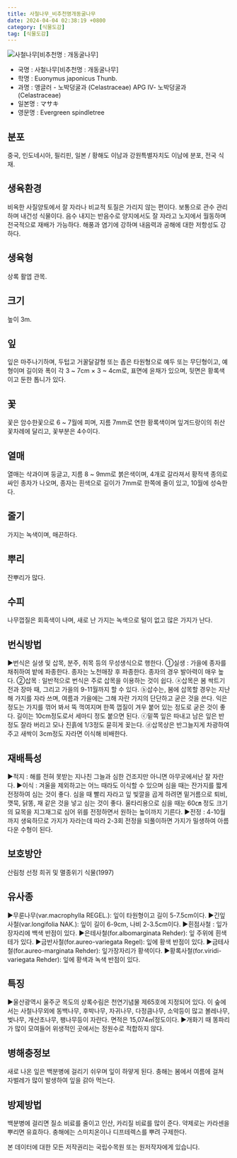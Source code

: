```yaml
---
title: 사철나무_비추천명개동굴나무
date: 2024-04-04 02:38:19 +0800
category: [식물도감]
tag: [식물도감]
---
```




![사철나무[비추천명 : 개동굴나무]](/fileUpload/plants/basic/Celastraceae/Euonymus/2175/2175_2_th2.jpg)
- 국명 : 사철나무[비추천명 : 개동굴나무]
- 학명 : Euonymus japonicus Thunb.
- 과명 : 앵글러 - 노박덩굴과 (Celastraceae) APG Ⅳ- 노박덩굴과 (Celastraceae)
- 일본명 : マサキ
- 영문명 : Evergreen spindletree


## 분포
중국, 인도네시아, 필리핀, 일본 / 황해도 이남과 강원특별자치도 이남에 분포, 전국 식재.
## 생육환경
비옥한 사질양토에서 잘 자라나 비교적 토질은 가리지 않는 편이다. 보통으로 관수 관리하며 내건성 식물이다. 음수 내지는 반음수로 양지에서도 잘 자라고 노지에서 월동하며 전국적으로 재배가 가능하다. 해풍과 염기에 강하며 내음력과 공해에 대한 저항성도 강하다.
## 생육형
상록 활엽 관목. 
## 크기
높이 3m.
## 잎
잎은 마주나기하며, 두텁고 거꿀달걀형 또는 좁은 타원형으로 예두 또는 무딘형이고, 예형이며 길이와 폭이 각 3 ~ 7cm × 3 ~ 4cm로, 표면에 윤채가 있으며, 뒷면은 황록색이고 둔한 톱니가 있다.
## 꽃
꽃은 암수한꽃으로 6 ~ 7월에 피며, 지름 7mm로 연한 황록색이며 잎겨드랑이의 취산꽃차례에 달리고, 꽃부분은 4수이다.
## 열매
열매는 삭과이며 둥글고, 지름 8 ~ 9mm로 붉은색이며, 4개로 갈라져서 황적색 종의로 싸인 종자가 나오며, 종자는 흰색으로 길이가 7mm로 한쪽에 줄이 있고, 10월에 성숙한다.
## 줄기
가지는 녹색이며, 매끈하다. 
## 뿌리
잔뿌리가 많다.
## 수피
나무껍질은 회흑색이 나며, 새로 난 가지는 녹색으로 털이 없고 많은 가지가 난다.
## 번식방법
▶번식은 실생 및 삽목, 분주, 취목 등의 무성생식으로 행한다. ①실생 : 가을에 종자를 채취하여 밭에 파종한다. 종자는 노천매장 후 파종한다. 종자의 경우 발아력이 매우 높다. ②삽목 : 일반적으로 번식은 주로 삽목을 이용하는 것이 쉽다. ⓐ삽목은 봄 싹트기 전과 장마 때, 그리고 가을의 9-11월까지 할 수 있다. ⓑ삽수는, 봄에 삽목할 경우는 지난해 가지를 자라 쓰며, 여름과 가을에는 그해 자란 가지의 단단하고 굳은 것을 쓴다. 익은 정도는 가지를 꺾어 봐서 뚝 꺽여지며  한쪽 껍질이 겨우 붙어 있는 정도로 굳은 것이 좋다. 길이는 10cm정도로서 세마디 정도 붙으면 된다. ⓒ밑쪽 잎은 따내고 남은 잎은 반 정도 잘라 버리고 모나 진흙에 1/3정도 묻히게 꽂는다. ⓓ삽목상은 반그늘지게 차광하여 주고 새싹이 3cm정도 자라면 이식해 비배한다.
## 재배특성
▶적지 : 해를 전혀 못받는 지나친 그늘과 심한 건조지만 아니면 아무곳에서난 잘 자란다. ▶이식 : 겨울을 제외하고는 어느 때라도 이식할 수 있으며 심을 때는 잔가지를 짧게 전정하여 심는 것이 좋다. 심을 때 빨리 자라고 잎 빛깔을 곱게 하려면 밑거름으로 퇴비, 깻묵, 닭똥, 재 같은 것을 넣고 심는 것이 좋다. 울타리용으로 심을 때눈 60㎝ 정도 크기의 묘목을 지그재그로 심어 위를 전정하면서 원하는 높이까지 기른다. ▶전정 : 4-10월까지 생육하므로 가지가 자라는데 따라 2-3회 전정을 되풀이하면 가지가 밀생하여 아름다운 수형이 된다. 
## 보호방안
산림청 선정 희귀 및 멸종위기 식물(1997)
## 유사종
▶무룬나무(var.macrophylla REGEL.): 잎이 타원형이고 길이 5-7.5cm이다.▶긴잎사철(var.longifolia NAK.): 잎이 길이 6-9cm, 나비 2-3.5cm이다. ▶흰점사철 : 잎가장자리에 백색 반점이 있다. ▶은테사철(for.albomarginata Rehder): 잎 주위에 흰색 테가 있다. ▶금반사철(for.aureo-variegata Regel): 잎에 황색 반점이 있다. ▶금테사철(for.aureo-marginata Rehder): 잎가장자리가 황색이다.▶황록사철(for.viridi-variegata Rehder): 잎에 황색과 녹색 반점이 있다.
## 특징
▶울산광역시 울주군 목도의 상록수림은 천연기념물 제65호에 지정되어 있다.  이 숲에서는 사철나무외에 동백나무, 후박나무, 자귀나무, 다정큼나무, 소악등이 많고 볼레나무, 벚나무, 개산초나무, 팽나무등이 자란다. 면적은 15,074㎡정도이다.▶개화기 때 똥파리가 많이 모여들어 위생적인 곳에서는 정원수로 적합하지 않다.
## 병해충정보
새로 나온 잎은 백분병에 걸리기 쉬우며 잎이 하얗게 된다. 충해는 봄에서 여름에 걸쳐 자벌레가 많이 발생하여 잎을 갉아 먹는다.
## 방제방법
백분병에 걸리면 질소 비료를 줄이고 인산, 카리질 비료를 많이 준다. 약제로는 카라센을 뿌리면 유효하다. 충해에는 스미치온이나 디프테렉스를 뿌려 구제한다.






본 데이터에 대한 모든 저작권리는 국립수목원 또는 원저작자에게 있습니다.
